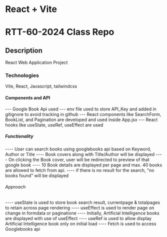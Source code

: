 # React + Vite

# RTT-60-2024 Class Repo

## Description
React Web Application Project

### Technologies
Vite, React, Javascript, tailwindcss

#### Components and API
--- Google Book Api used
--- env file used to store API_Key and added in gitignore to avoid tracking in github
--- React components like SearchForm, BookList, and Pagination are developed and used inside App.jsx
--- React hooks like useState, useRef, useEffect are used

##### Functionality
---- User can search books using googlebooks api based on Keyword, Author or Title
---- Book covers along with Title/Author will be displayed
---- On clicking the Book cover, user will be redirected to preview of that google book
---- 10 Book details are displayed per page and max. 40 books are allowed to fetch from api.
---- if there is no result for the search, "no books found" will be displayed

###### Approach
---- useState is used to store book search result, currentpage & totalpages to retain across page rendering
---- useEffect is used to render page on change in formdata or paginatione
---- Initially, Artificial Intelligence books are displayed with use of useEffect
---- useRef is used to allow display Artificial Intelligence book only on initial load
---- Fetch is used to access Googlebooks api
